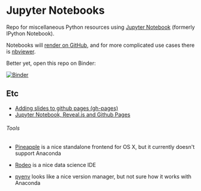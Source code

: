 # Jupyter Notebooks

Repo for miscellaneous Python resources using [Jupyter Notebook](https://jupyter.org/) (formerly IPython Notebook).

Notebooks will [render on GitHub](https://blog.jupyter.org/2015/05/07/rendering-notebooks-on-github/), and for more complicated use cases there is [nbviewer](https://nbviewer.jupyter.org/).

Better yet, open this repo on Binder:

[![Binder](https://mybinder.org/badge_logo.svg)](https://mybinder.org/v2/gh/scientisty/python-notes/master)


## Etc

* [Adding slides to github pages (gh-pages)](http://hayd.github.io/2015/gh-page-slides)
* [Jupyter Notebook, Reveal.js and Github Pages ](http://blog.kdheepak.com/jupyter-notebook-revealjs-and-github-pages.html)

###### Tools

* [Pineapple](https://nwhitehead.github.io/pineapple/) is a nice standalone frontend for OS X, but it currently doesn't support Anaconda
* [Rodeo](http://rodeo.yhat.com/) is a nice data science IDE

* [pyenv](https://github.com/pyenv/pyenv) looks like a nice version manager, but not sure how it works with Anaconda
